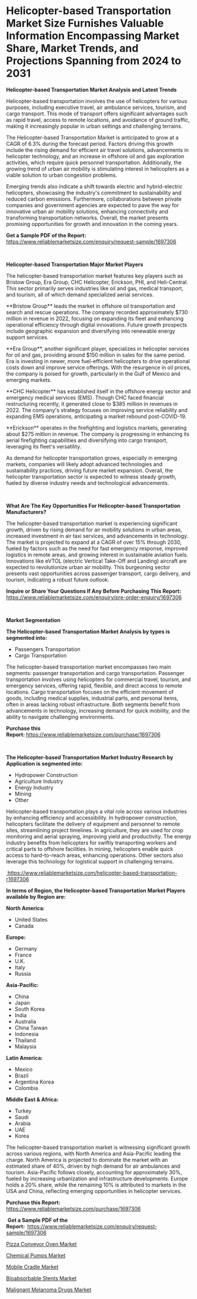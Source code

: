 <p><h1>Helicopter-based Transportation Market Size Furnishes Valuable Information Encompassing Market Share, Market Trends, and Projections Spanning from 2024 to 2031</h1></p><p><strong>Helicopter-based Transportation Market Analysis and Latest Trends</strong></p>
<p><p>Helicopter-based transportation involves the use of helicopters for various purposes, including executive travel, air ambulance services, tourism, and cargo transport. This mode of transport offers significant advantages such as rapid travel, access to remote locations, and avoidance of ground traffic, making it increasingly popular in urban settings and challenging terrains.</p><p>The Helicopter-based Transportation Market is anticipated to grow at a CAGR of 6.3% during the forecast period. Factors driving this growth include the rising demand for efficient air travel solutions, advancements in helicopter technology, and an increase in offshore oil and gas exploration activities, which require quick personnel transportation. Additionally, the growing trend of urban air mobility is stimulating interest in helicopters as a viable solution to urban congestion problems.</p><p>Emerging trends also indicate a shift towards electric and hybrid-electric helicopters, showcasing the industry's commitment to sustainability and reduced carbon emissions. Furthermore, collaborations between private companies and government agencies are expected to pave the way for innovative urban air mobility solutions, enhancing connectivity and transforming transportation networks. Overall, the market presents promising opportunities for growth and innovation in the coming years.</p></p>
<p><strong>Get a Sample PDF of the Report:&nbsp;</strong> <a href="https://www.reliablemarketsize.com/enquiry/request-sample/1697306?utm_campaign=1600&utm_medium=2&utm_source=Github&utm_content=ia&utm_term=20102024&utm_id=helicopter-based-transportation">https://www.reliablemarketsize.com/enquiry/request-sample/1697306</a></p>
<p>&nbsp;</p>
<p><strong>Helicopter-based Transportation Major Market Players</strong></p>
<p><p>The helicopter-based transportation market features key players such as Bristow Group, Era Group, CHC Helicopter, Erickson, PHI, and Heli-Central. This sector primarily serves industries like oil and gas, medical transport, and tourism, all of which demand specialized aerial services.</p><p>**Bristow Group** leads the market in offshore oil transportation and search and rescue operations. The company recorded approximately $730 million in revenue in 2022, focusing on expanding its fleet and enhancing operational efficiency through digital innovations. Future growth prospects include geographic expansion and diversifying into renewable energy support services.</p><p>**Era Group**, another significant player, specializes in helicopter services for oil and gas, providing around $150 million in sales for the same period. Era is investing in newer, more fuel-efficient helicopters to drive operational costs down and improve service offerings. With the resurgence in oil prices, the company is poised for growth, particularly in the Gulf of Mexico and emerging markets.</p><p>**CHC Helicopter** has established itself in the offshore energy sector and emergency medical services (EMS). Though CHC faced financial restructuring recently, it generated close to $385 million in revenues in 2022. The company's strategy focuses on improving service reliability and expanding EMS operations, anticipating a market rebound post-COVID-19.</p><p>**Erickson** operates in the firefighting and logistics markets, generating about $275 million in revenue. The company is progressing in enhancing its aerial firefighting capabilities and diversifying into cargo transport, leveraging its fleet's versatility.</p><p>As demand for helicopter transportation grows, especially in emerging markets, companies will likely adopt advanced technologies and sustainability practices, driving future market expansion. Overall, the helicopter transportation sector is expected to witness steady growth, fueled by diverse industry needs and technological advancements.</p></p>
<p>&nbsp;</p>
<p><strong>What Are The Key Opportunities For Helicopter-based Transportation Manufacturers?</strong></p>
<p><p>The helicopter-based transportation market is experiencing significant growth, driven by rising demand for air mobility solutions in urban areas, increased investment in air taxi services, and advancements in technology. The market is projected to expand at a CAGR of over 15% through 2030, fueled by factors such as the need for fast emergency response, improved logistics in remote areas, and growing interest in sustainable aviation fuels. Innovations like eVTOL (electric Vertical Take-Off and Landing) aircraft are expected to revolutionize urban air mobility. This burgeoning sector presents vast opportunities across passenger transport, cargo delivery, and tourism, indicating a robust future outlook.</p></p>
<p><strong>Inquire or Share Your Questions If Any Before Purchasing This Report:</strong> <a href="https://www.reliablemarketsize.com/enquiry/pre-order-enquiry/1697306?utm_campaign=1600&utm_medium=2&utm_source=Github&utm_content=ia&utm_term=20102024&utm_id=helicopter-based-transportation">https://www.reliablemarketsize.com/enquiry/pre-order-enquiry/1697306</a></p>
<p>&nbsp;</p>
<p><strong>Market Segmentation</strong></p>
<p><strong>The Helicopter-based Transportation Market Analysis by types is segmented into:</strong></p>
<p><ul><li>Passengers Transportation</li><li>Cargo Transportation</li></ul></p>
<p><p>The helicopter-based transportation market encompasses two main segments: passenger transportation and cargo transportation. Passenger transportation involves using helicopters for commercial travel, tourism, and emergency services, offering rapid, flexible, and direct access to remote locations. Cargo transportation focuses on the efficient movement of goods, including medical supplies, industrial parts, and personal items, often in areas lacking robust infrastructure. Both segments benefit from advancements in technology, increasing demand for quick mobility, and the ability to navigate challenging environments.</p></p>
<p><strong>Purchase this Report:&nbsp;</strong><a href="https://www.reliablemarketsize.com/purchase/1697306?utm_campaign=1600&utm_medium=2&utm_source=Github&utm_content=ia&utm_term=20102024&utm_id=helicopter-based-transportation">https://www.reliablemarketsize.com/purchase/1697306</a></p>
<p>&nbsp;</p>
<p><strong>The Helicopter-based Transportation Market Industry Research by Application is segmented into:</strong></p>
<p><ul><li>Hydropower Construction</li><li>Agriculture Industry</li><li>Energy Industry</li><li>Mining</li><li>Other</li></ul></p>
<p><p>Helicopter-based transportation plays a vital role across various industries by enhancing efficiency and accessibility. In hydropower construction, helicopters facilitate the delivery of equipment and personnel to remote sites, streamlining project timelines. In agriculture, they are used for crop monitoring and aerial spraying, improving yield and productivity. The energy industry benefits from helicopters for swiftly transporting workers and critical parts to offshore facilities. In mining, helicopters enable quick access to hard-to-reach areas, enhancing operations. Other sectors also leverage this technology for logistical support in challenging terrains.</p></p>
<p><a href="https://www.reliablemarketsize.com/helicopter-based-transportation-r1697306?utm_campaign=1600&utm_medium=2&utm_source=Github&utm_content=ia&utm_term=20102024&utm_id=helicopter-based-transportation">&nbsp;https://www.reliablemarketsize.com/helicopter-based-transportation-r1697306</a></p>
<p><strong>In terms of Region, the Helicopter-based Transportation Market Players available by Region are:</strong></p>
<p>
    <p> <strong> North America: </strong>
        <ul>
            <li>United States</li>
            <li>Canada</li>
        </ul>
        </p> 
    <p> <strong> Europe: </strong>
        <ul>
            <li>Germany</li>
            <li>France</li>
            <li>U.K.</li>
            <li>Italy</li>
            <li>Russia</li>
        </ul>
        </p> 
    <p> <strong> Asia-Pacific: </strong>
        <ul>
            <li>China</li>
            <li>Japan</li>
            <li>South Korea</li>
            <li>India</li>
            <li>Australia</li>
            <li>China Taiwan</li>
            <li>Indonesia</li>
            <li>Thailand</li>
            <li>Malaysia</li>
        </ul>
        </p> 
    <p> <strong> Latin America: </strong>
        <ul>
            <li>Mexico</li>
            <li>Brazil</li>
            <li>Argentina Korea</li>
            <li>Colombia</li>
        </ul>
        </p> 
    <p> <strong> Middle East & Africa: </strong>
        <ul>
            <li>Turkey</li>
            <li>Saudi</li>
            <li>Arabia</li>
            <li>UAE</li>
            <li>Korea</li>
        </ul>
    </p>
    </p>
<p><p>The helicopter-based transportation market is witnessing significant growth across various regions, with North America and Asia-Pacific leading the charge. North America is projected to dominate the market with an estimated share of 40%, driven by high demand for air ambulances and tourism. Asia-Pacific follows closely, accounting for approximately 30%, fueled by increasing urbanization and infrastructure developments. Europe holds a 20% share, while the remaining 10% is attributed to markets in the USA and China, reflecting emerging opportunities in helicopter services.</p></p>
<p><strong>Purchase this Report: </strong><a href="https://www.reliablemarketsize.com/purchase/1697306?utm_campaign=1600&utm_medium=2&utm_source=Github&utm_content=ia&utm_term=20102024&utm_id=helicopter-based-transportation">https://www.reliablemarketsize.com/purchase/1697306</a></p>
<p>&nbsp;<strong>Get a Sample PDF of the Report:&nbsp;&nbsp;</strong><a href="https://www.reliablemarketsize.com/enquiry/request-sample/1697306?utm_campaign=1600&utm_medium=2&utm_source=Github&utm_content=ia&utm_term=20102024&utm_id=helicopter-based-transportation">https://www.reliablemarketsize.com/enquiry/request-sample/1697306</a></p>
<p><strong></strong></p>
<p><p><a href="https://www.linkedin.com/pulse/regional-adaptations-global-pizza-conveyor-oven-market-trends-jz68f?utm_campaign=1600&utm_medium=2&utm_source=Github&utm_content=ia&utm_term=20102024&utm_id=helicopter-based-transportation">Pizza Conveyor Oven Market</a></p><p><a href="https://issuu.com/reportprime-2/docs/chemical-pumps-market-size-2030.ppt_07b4143583eaa2?utm_campaign=1600&utm_medium=2&utm_source=Github&utm_content=ia&utm_term=20102024&utm_id=helicopter-based-transportation">Chemical Pumps Market</a></p><p><a href="https://issuu.com/reportprime-2/docs/mobile-cradle-market-size-2030.pptx_7f683e7a14d853?utm_campaign=1600&utm_medium=2&utm_source=Github&utm_content=ia&utm_term=20102024&utm_id=helicopter-based-transportation">Mobile Cradle Market</a></p><p><a href="https://www.linkedin.com/pulse/bioabsorbable-stents-market-revolution-size-share-emerging-kiphe?utm_campaign=1600&utm_medium=2&utm_source=Github&utm_content=ia&utm_term=20102024&utm_id=helicopter-based-transportation">Bioabsorbable Stents Market</a></p><p><a href="https://github.com/santosh758595/Market-Research-Report-List-6/blob/main/malignant-melanoma-drugs-market.md?utm_campaign=1600&utm_medium=2&utm_source=Github&utm_content=ia&utm_term=20102024&utm_id=helicopter-based-transportation">Malignant Melanoma Drugs Market</a></p></p>